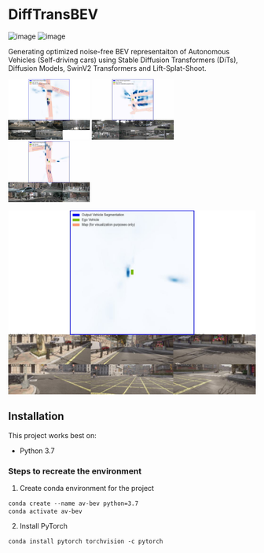 # DiffTransBEV

![image](https://img.shields.io/badge/Python-FFD43B?style=for-the-badge&logo=python&logoColor=blue)  ![image](https://img.shields.io/badge/PyTorch-EE4C2C?style=for-the-badge&logo=pytorch&logoColor=white)

Generating optimized noise-free BEV representaiton of Autonomous Vehicles (Self-driving cars) using Stable Diffusion Transformers (DiTs), Diffusion Models, SwinV2 Transformers and Lift-Splat-Shoot.

<img src="visualizations/nuscenes_1.jpg" width=33% height=33%> <img src="visualizations/nuscenes_2.jpg" width=33% height=33%> <img src="visualizations/nuscenes_3.jpg" width=33% height=33%>

![CARLA Simulator Visualization](visualizations/carla_sim.jpg)

## Installation

This project works best on:  
* Python 3.7

### Steps to recreate the environment

1. Create conda environment for the project
```
conda create --name av-bev python=3.7
conda activate av-bev
```
2. Install PyTorch  
```
conda install pytorch torchvision -c pytorch
```
